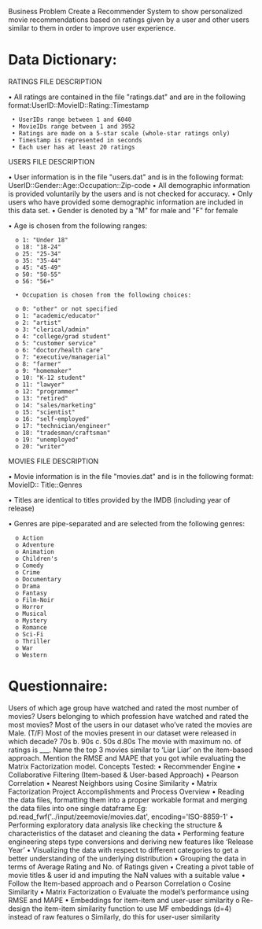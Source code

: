 Business Problem
Create a Recommender System to show personalized movie recommendations based on ratings given by a user and other users similar to them in order to improve user experience.

Data Dictionary:
=========================================================================

RATINGS FILE DESCRIPTION

  • All ratings are contained in the file "ratings.dat" and are in the following format:UserID::MovieID::Rating::Timestamp
  
     • UserIDs range between 1 and 6040
     • MovieIDs range between 1 and 3952
     • Ratings are made on a 5-star scale (whole-star ratings only)
     • Timestamp is represented in seconds
     • Each user has at least 20 ratings
     
USERS FILE DESCRIPTION

  •  User information is in the file "users.dat" and is in the following format: UserID::Gender::Age::Occupation::Zip-code
  •  All demographic information is provided voluntarily by the users and is not checked for  accuracy.
  •  Only users who have provided some demographic information are included in this data set.
  • Gender is denoted by a "M" for male and "F" for female
  
  • Age is chosen from the following ranges:
  
      o 1: "Under 18"
      o 18: "18-24"
      o 25: "25-34"
      o 35: "35-44"
      o 45: "45-49"
      o 50: "50-55"
      o 56: "56+"
      
      • Occupation is chosen from the following choices:
      
      o 0: "other" or not specified
      o 1: "academic/educator"
      o 2: "artist"
      o 3: "clerical/admin"
      o 4: "college/grad student"
      o 5: "customer service"
      o 6: "doctor/health care"
      o 7: "executive/managerial"
      o 8: "farmer"
      o 9: "homemaker"
      o 10: "K-12 student"
      o 11: "lawyer"
      o 12: "programmer"
      o 13: "retired"
      o 14: "sales/marketing"
      o 15: "scientist"
      o 16: "self-employed"         
      o 17: "technician/engineer"         
      o 18: "tradesman/craftsman"      
      o 19: "unemployed" 
      o 20: "writer"
          
MOVIES FILE DESCRIPTION

  • Movie information is in the file "movies.dat" and is in the following format: MovieID:: Title::Genres
  
  • Titles are identical to titles provided by the IMDB (including year of release)
  
  • Genres are pipe-separated and are selected from the following genres:
  
      o Action
      o Adventure
      o Animation
      o Children's
      o Comedy
      o Crime
      o Documentary
      o Drama
      o Fantasy
      o Film-Noir
      o Horror
      o Musical
      o Mystery
      o Romance
      o Sci-Fi
      o Thriller
      o War
      o Western

Questionnaire:
=========================================================================

Users of which age group have watched and rated the most number of movies?
Users belonging to which profession have watched and rated the most movies?
Most of the users in our dataset who’ve rated the movies are Male. (T/F)
Most of the movies present in our dataset were released in which decade?
70s b. 90s c. 50s d.80s
The movie with maximum no. of ratings is ___.
Name the top 3 movies similar to ‘Liar Liar’ on the item-based approach.
Mention the RMSE and MAPE that you got while evaluating the Matrix Factorization model.
Concepts Tested:
  • Recommender Engine
  • Collaborative Filtering (Item-based & User-based Approach)
  • Pearson Correlation
  • Nearest Neighbors using Cosine Similarity
  • Matrix Factorization
Project Accomplishments and Process Overview
 • Reading the data files, formatting them into a proper workable format and merging the data files into one single dataframe
   Eg: pd.read_fwf('../input/zeemovie/movies.dat', encoding='ISO-8859-1'
 • Performing exploratory data analysis like checking the structure & characteristics of the dataset and cleaning the data
 • Performing feature engineering steps type conversions and deriving new features like ‘Release Year’
 • Visualizing the data with respect to different categories to get a better understanding of the underlying distribution
 • Grouping the data in terms of Average Rating and No. of Ratings given
 • Creating a pivot table of movie titles & user id and imputing the NaN values with a suitable value
 • Follow the Item-based approach and
     o Pearson Correlation
     o Cosine Similarity
 • Matrix Factorization
     o Evaluate the model’s performance using RMSE and MAPE
 • Embeddings for item-item and user-user similarity
     o Re-design the item-item similarity function to use MF embeddings (d=4) 
     instead of raw features
     o Similarly, do this for user-user similarity
